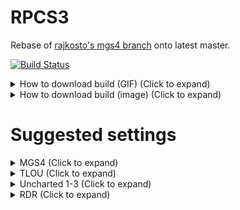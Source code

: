 RPCS3
=====
Rebase of [rajkosto's mgs4 branch](https://github.com/rajkosto/rpcs3/tree/cab1766db1d3921fab0093dac7cb159f54c6b149) onto latest master.

[![Build Status](https://dev.azure.com/illusion9804/rpcs3/_apis/build/status/illusion0001.rpcs3?branchName=mgs4-new)](https://dev.azure.com/illusion9804/rpcs3/_build/latest?definitionId=3&branchName=mgs4-new)

<details> 
<summary>How to download build (GIF) (Click to expand)</summary>

![](https://cdn.discordapp.com/attachments/644808568561729550/740644199673757886/ugh.gif)

</details>

<details> 
<summary>How to download build (image) (Click to expand)</summary>

![](https://cdn.discordapp.com/attachments/644808568561729550/740125930420437012/unknown.png)

</details>

# Suggested settings 

<details> 
<summary>MGS4 (Click to expand)</summary>

![](https://cdn.discordapp.com/attachments/561407879823753217/732686087108952204/unknown.png) 

</details>

<details> 
<summary>TLOU (Click to expand)</summary>

![](https://cdn.discordapp.com/attachments/561407879823753217/732684784362455180/unknown.png) 

</details>

<details> 
<summary>Uncharted 1-3 (Click to expand)</summary>

__Set AF to Auto and LLE libvdec for Uncharted 2__

![](https://cdn.discordapp.com/attachments/561407879823753217/732685647193571368/unknown.png) 

</details>

<details> 
<summary>RDR (Click to expand)</summary>

![](https://cdn.discordapp.com/attachments/561407879823753217/732686561308573696/unknown.png) 

</details>

<!--[![Travis (.org) branch](https://img.shields.io/travis/RPCS3/rpcs3/master?label=Travis%20CI&logo=travis)](https://travis-ci.org/RPCS3/rpcs3)
[![Cirrus CI - Base Branch Build Status](https://img.shields.io/cirrus/github/RPCS3/rpcs3?label=Cirrus%20CI%20(FreeBSD)&logo=cirrus-ci)](https://cirrus-ci.com/github/RPCS3/rpcs3)
[![RPCS3 discord server](https://img.shields.io/discord/272035812277878785?color=%237289DA&label=RPCS3%20Discord&logo=discord&logoColor=white)](https://discord.me/rpcs3)

The world's first free and open-source PlayStation 3 emulator/debugger, written in C++ for Windows and Linux.

You can find some basic information on our [**website**](https://rpcs3.net/). Game info is being populated on the [**Wiki**](https://wiki.rpcs3.net/).
For discussion about this emulator, PS3 emulation, and game compatibility reports, please visit our [**forums**](https://forums.rpcs3.net) and our [**Discord server**](https://discord.me/RPCS3).

[**Support Lead Developers Nekotekina and kd-11 on Patreon**](https://www.patreon.com/Nekotekina)

## Contributing

If you want to help the project but do not code, the best way to help out is to test games and make bug reports. See:
* [Quickstart](https://rpcs3.net/quickstart)

If you want to contribute as a developer, please take a look at the following pages:

* [Coding Style](https://github.com/RPCS3/rpcs3/wiki/Coding-Style)
* [Developer Information](https://github.com/RPCS3/rpcs3/wiki/Developer-Information)
* [Roadmap](https://rpcs3.net/roadmap)

You should also contact any of the developers in the forums or in the Discord server to learn more about the current state of the emulator.

## Building

See [BUILDING.md](BUILDING.md) for more information about how to setup an environment to build RPCS3.

## Running

Check our friendly [quickstart](https://rpcs3.net/quickstart) guide to make sure your computer meets the minimum system requirements to run RPCS3.

Don't forget to have your graphics driver up to date and to install the [Visual C++ Redistributable Packages for Visual Studio 2019](https://aka.ms/vs/16/release/VC_redist.x64.exe) if you are a Windows user.

## License

Most files are licensed under the terms of GNU GPLv2 License; see LICENSE file for details. Some files may be licensed differently; check appropriate file headers for details.-->
